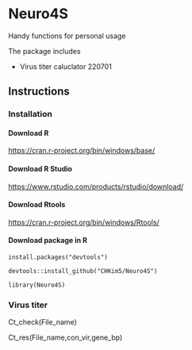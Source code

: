 # Neuro4S
Handy functions for personal usage

The package includes

* Virus titer caluclator 220701

## Instructions

### Installation

#### Download R
https://cran.r-project.org/bin/windows/base/
#### Download R Studio
https://www.rstudio.com/products/rstudio/download/
#### Download Rtools
https://cran.r-project.org/bin/windows/Rtools/

#### Download package in R

```
install.packages("devtools")

devtools::install_github("CHKim5/Neuro4S")

library(Neuro4S)
```

### Virus titer

Ct_check(File_name)

Ct_res(File_name,con_vir,gene_bp)
